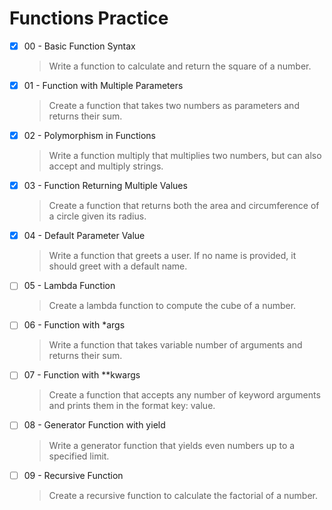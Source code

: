 # Functions Practice

- [x] 00 - Basic Function Syntax

  > Write a function to calculate and return the square of a number.

- [x] 01 - Function with Multiple Parameters

  > Create a function that takes two numbers as parameters and returns their sum.

- [x] 02 - Polymorphism in Functions

  > Write a function multiply that multiplies two numbers, but can also accept and multiply strings.

- [x] 03 - Function Returning Multiple Values

  > Create a function that returns both the area and circumference of a circle given its radius.

- [x] 04 - Default Parameter Value

  > Write a function that greets a user. If no name is provided, it should greet with a default name.

- [ ] 05 - Lambda Function

  > Create a lambda function to compute the cube of a number.

- [ ] 06 - Function with \*args

  > Write a function that takes variable number of arguments and returns their sum.

- [ ] 07 - Function with \*\*kwargs

  > Create a function that accepts any number of keyword arguments and prints them in the format key: value.

- [ ] 08 - Generator Function with yield

  > Write a generator function that yields even numbers up to a specified limit.

- [ ] 09 - Recursive Function

  > Create a recursive function to calculate the factorial of a number.
